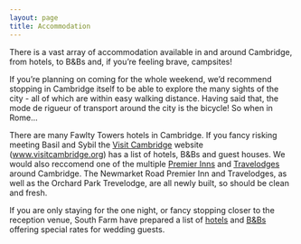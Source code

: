 ```yaml
---
layout: page
title: Accommodation
---
```


There is a vast array of accommodation available in and around Cambridge, from hotels, to B&Bs and, if you’re feeling brave, campsites!

If you’re planning on coming for the whole weekend, we’d recommend stopping in Cambridge itself to be able to explore the many sights of the city - all of which are within easy walking distance. Having said that, the mode de rigueur of transport around the city is the bicycle! So when in Rome... 

There are many Fawlty Towers hotels in Cambridge. If you fancy risking meeting Basil and Sybil the [Visit Cambridge](http://www.visitcambridge.org/accommodation) website (www.visitcambridge.org) has a list of hotels, B&Bs and guest houses. We would also reccomend one of the multiple [Premier Inns](http://www.premierinn.com/en/search!execute.action) and [Travelodges](http://www.travelodge.co.uk/search_and_book/) around Cambridge. The Newmarket Road Premier Inn and Travelodges, as well as the Orchard Park Trevelodge, are all newly built, so should be clean and fresh.

If you are only staying for the one night, or fancy stopping closer to the reception venue, South Farm have prepared a list of [hotels](http://www.south-farm.co.uk/suppliers/detail.asp?Cat=Accommodation+-+Hotels) and [B&Bs](http://www.south-farm.co.uk/suppliers/detail.asp?Cat=Accommodation+-+B%26Bs) offering special rates for wedding guests.